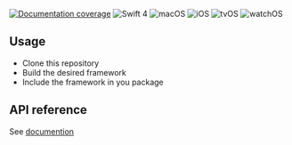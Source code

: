 [![Documentation coverage](https://dev1an.github.io/NMBS/badge.svg)](https://dev1an.github.io/NMBS/Functions.html) ![Swift 4](https://img.shields.io/badge/Swift-4-orange.svg) ![macOS](https://img.shields.io/badge/macOS-10.12-lightgray.svg) ![iOS](https://img.shields.io/badge/iOS-11-lightgray.svg) ![tvOS](https://img.shields.io/badge/tvOS-11-lightgray.svg) ![watchOS](https://img.shields.io/badge/watchOS-4-lightgray.svg)

## Usage
 - Clone this repository
 - Build the desired framework
 - Include the framework in you package

## API reference
See [documention](https://dev1an.github.io/NMBS/Functions.html)
